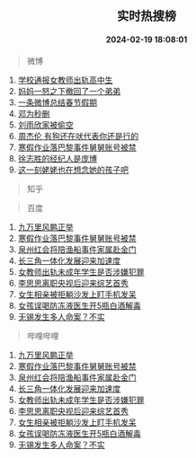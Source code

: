 <div align="center"><h2>实时热搜榜</h2><h4>2024-02-19 18:08:01</h4></div>

> 微博  

1. [学校通报女教师出轨高中生](https://s.weibo.com/weibo?q=%23%E5%AD%A6%E6%A0%A1%E9%80%9A%E6%8A%A5%E5%A5%B3%E6%95%99%E5%B8%88%E5%87%BA%E8%BD%A8%E9%AB%98%E4%B8%AD%E7%94%9F%23&t=31&band_rank=1&Refer=top)<br />
2. [妈妈一怒之下撤回了一个弟弟](https://s.weibo.com/weibo?q=%E5%A6%88%E5%A6%88%E4%B8%80%E6%80%92%E4%B9%8B%E4%B8%8B%E6%92%A4%E5%9B%9E%E4%BA%86%E4%B8%80%E4%B8%AA%E5%BC%9F%E5%BC%9F&t=31&band_rank=2&Refer=top)<br />
3. [一条微博总结春节假期](https://s.weibo.com/weibo?q=%23%E4%B8%80%E6%9D%A1%E5%BE%AE%E5%8D%9A%E6%80%BB%E7%BB%93%E6%98%A5%E8%8A%82%E5%81%87%E6%9C%9F%23&t=31&band_rank=3&Refer=top)<br />
4. [邓为秒删](https://s.weibo.com/weibo?q=%E9%82%93%E4%B8%BA%E7%A7%92%E5%88%A0&t=31&band_rank=4&Refer=top)<br />
5. [刘雨欣家被偷空](https://s.weibo.com/weibo?q=%23%E5%88%98%E9%9B%A8%E6%AC%A3%E5%AE%B6%E8%A2%AB%E5%81%B7%E7%A9%BA%23&t=31&band_rank=5&Refer=top)<br />
6. [周杰伦 有狗还在吠代表你还是行的](https://s.weibo.com/weibo?q=%E5%91%A8%E6%9D%B0%E4%BC%A6%20%E6%9C%89%E7%8B%97%E8%BF%98%E5%9C%A8%E5%90%A0%E4%BB%A3%E8%A1%A8%E4%BD%A0%E8%BF%98%E6%98%AF%E8%A1%8C%E7%9A%84&t=31&band_rank=6&Refer=top)<br />
7. [寒假作业落巴黎事件舅舅账号被禁](https://s.weibo.com/weibo?q=%23%E5%AF%92%E5%81%87%E4%BD%9C%E4%B8%9A%E8%90%BD%E5%B7%B4%E9%BB%8E%E4%BA%8B%E4%BB%B6%E8%88%85%E8%88%85%E8%B4%A6%E5%8F%B7%E8%A2%AB%E7%A6%81%23&t=31&band_rank=7&Refer=top)<br />
8. [徐志胜的经纪人是庞博](https://s.weibo.com/weibo?q=%23%E5%BE%90%E5%BF%97%E8%83%9C%E7%9A%84%E7%BB%8F%E7%BA%AA%E4%BA%BA%E6%98%AF%E5%BA%9E%E5%8D%9A%23&t=31&band_rank=8&Refer=top)<br />
9. [这一刻姥姥也在想念她的孩子吧](https://s.weibo.com/weibo?q=%23%E8%BF%99%E4%B8%80%E5%88%BB%E5%A7%A5%E5%A7%A5%E4%B9%9F%E5%9C%A8%E6%83%B3%E5%BF%B5%E5%A5%B9%E7%9A%84%E5%AD%A9%E5%AD%90%E5%90%A7%23&t=31&band_rank=9&Refer=top)<br />

> 知乎  


> 百度  

1. [九万里风鹏正举](https://www.baidu.com/s?wd=%E4%B9%9D%E4%B8%87%E9%87%8C%E9%A3%8E%E9%B9%8F%E6%AD%A3%E4%B8%BE&sa=fyb_news&rsv_dl=fyb_news)<br />
2. [寒假作业落巴黎事件舅舅账号被禁](https://www.baidu.com/s?wd=%E5%AF%92%E5%81%87%E4%BD%9C%E4%B8%9A%E8%90%BD%E5%B7%B4%E9%BB%8E%E4%BA%8B%E4%BB%B6%E8%88%85%E8%88%85%E8%B4%A6%E5%8F%B7%E8%A2%AB%E7%A6%81&sa=fyb_news&rsv_dl=fyb_news)<br />
3. [泉州红会将陪渔船事件家属赴金门](https://www.baidu.com/s?wd=%E6%B3%89%E5%B7%9E%E7%BA%A2%E4%BC%9A%E5%B0%86%E9%99%AA%E6%B8%94%E8%88%B9%E4%BA%8B%E4%BB%B6%E5%AE%B6%E5%B1%9E%E8%B5%B4%E9%87%91%E9%97%A8&sa=fyb_news&rsv_dl=fyb_news)<br />
4. [长三角一体化发展迎来加速度](https://www.baidu.com/s?wd=%E9%95%BF%E4%B8%89%E8%A7%92%E4%B8%80%E4%BD%93%E5%8C%96%E5%8F%91%E5%B1%95%E8%BF%8E%E6%9D%A5%E5%8A%A0%E9%80%9F%E5%BA%A6&sa=fyb_news&rsv_dl=fyb_news)<br />
5. [女教师出轨未成年学生是否涉嫌犯罪](https://www.baidu.com/s?wd=%E5%A5%B3%E6%95%99%E5%B8%88%E5%87%BA%E8%BD%A8%E6%9C%AA%E6%88%90%E5%B9%B4%E5%AD%A6%E7%94%9F%E6%98%AF%E5%90%A6%E6%B6%89%E5%AB%8C%E7%8A%AF%E7%BD%AA&sa=fyb_news&rsv_dl=fyb_news)<br />
6. [李思思离职央视后迎来综艺首秀](https://www.baidu.com/s?wd=%E6%9D%8E%E6%80%9D%E6%80%9D%E7%A6%BB%E8%81%8C%E5%A4%AE%E8%A7%86%E5%90%8E%E8%BF%8E%E6%9D%A5%E7%BB%BC%E8%89%BA%E9%A6%96%E7%A7%80&sa=fyb_news&rsv_dl=fyb_news)<br />
7. [女生相亲被拒躺沙发上盯手机发呆](https://www.baidu.com/s?wd=%E5%A5%B3%E7%94%9F%E7%9B%B8%E4%BA%B2%E8%A2%AB%E6%8B%92%E8%BA%BA%E6%B2%99%E5%8F%91%E4%B8%8A%E7%9B%AF%E6%89%8B%E6%9C%BA%E5%8F%91%E5%91%86&sa=fyb_news&rsv_dl=fyb_news)<br />
8. [女孩误喝防冻液医生开5瓶白酒解毒](https://www.baidu.com/s?wd=%E5%A5%B3%E5%AD%A9%E8%AF%AF%E5%96%9D%E9%98%B2%E5%86%BB%E6%B6%B2%E5%8C%BB%E7%94%9F%E5%BC%805%E7%93%B6%E7%99%BD%E9%85%92%E8%A7%A3%E6%AF%92&sa=fyb_news&rsv_dl=fyb_news)<br />
9. [无锡发生多人命案？不实](https://www.baidu.com/s?wd=%E6%97%A0%E9%94%A1%E5%8F%91%E7%94%9F%E5%A4%9A%E4%BA%BA%E5%91%BD%E6%A1%88%EF%BC%9F%E4%B8%8D%E5%AE%9E&sa=fyb_news&rsv_dl=fyb_news)<br />

> 哔哩哔哩  

1. [九万里风鹏正举](https://www.baidu.com/s?wd=%E4%B9%9D%E4%B8%87%E9%87%8C%E9%A3%8E%E9%B9%8F%E6%AD%A3%E4%B8%BE&sa=fyb_news&rsv_dl=fyb_news)<br />
2. [寒假作业落巴黎事件舅舅账号被禁](https://www.baidu.com/s?wd=%E5%AF%92%E5%81%87%E4%BD%9C%E4%B8%9A%E8%90%BD%E5%B7%B4%E9%BB%8E%E4%BA%8B%E4%BB%B6%E8%88%85%E8%88%85%E8%B4%A6%E5%8F%B7%E8%A2%AB%E7%A6%81&sa=fyb_news&rsv_dl=fyb_news)<br />
3. [泉州红会将陪渔船事件家属赴金门](https://www.baidu.com/s?wd=%E6%B3%89%E5%B7%9E%E7%BA%A2%E4%BC%9A%E5%B0%86%E9%99%AA%E6%B8%94%E8%88%B9%E4%BA%8B%E4%BB%B6%E5%AE%B6%E5%B1%9E%E8%B5%B4%E9%87%91%E9%97%A8&sa=fyb_news&rsv_dl=fyb_news)<br />
4. [长三角一体化发展迎来加速度](https://www.baidu.com/s?wd=%E9%95%BF%E4%B8%89%E8%A7%92%E4%B8%80%E4%BD%93%E5%8C%96%E5%8F%91%E5%B1%95%E8%BF%8E%E6%9D%A5%E5%8A%A0%E9%80%9F%E5%BA%A6&sa=fyb_news&rsv_dl=fyb_news)<br />
5. [女教师出轨未成年学生是否涉嫌犯罪](https://www.baidu.com/s?wd=%E5%A5%B3%E6%95%99%E5%B8%88%E5%87%BA%E8%BD%A8%E6%9C%AA%E6%88%90%E5%B9%B4%E5%AD%A6%E7%94%9F%E6%98%AF%E5%90%A6%E6%B6%89%E5%AB%8C%E7%8A%AF%E7%BD%AA&sa=fyb_news&rsv_dl=fyb_news)<br />
6. [李思思离职央视后迎来综艺首秀](https://www.baidu.com/s?wd=%E6%9D%8E%E6%80%9D%E6%80%9D%E7%A6%BB%E8%81%8C%E5%A4%AE%E8%A7%86%E5%90%8E%E8%BF%8E%E6%9D%A5%E7%BB%BC%E8%89%BA%E9%A6%96%E7%A7%80&sa=fyb_news&rsv_dl=fyb_news)<br />
7. [女生相亲被拒躺沙发上盯手机发呆](https://www.baidu.com/s?wd=%E5%A5%B3%E7%94%9F%E7%9B%B8%E4%BA%B2%E8%A2%AB%E6%8B%92%E8%BA%BA%E6%B2%99%E5%8F%91%E4%B8%8A%E7%9B%AF%E6%89%8B%E6%9C%BA%E5%8F%91%E5%91%86&sa=fyb_news&rsv_dl=fyb_news)<br />
8. [女孩误喝防冻液医生开5瓶白酒解毒](https://www.baidu.com/s?wd=%E5%A5%B3%E5%AD%A9%E8%AF%AF%E5%96%9D%E9%98%B2%E5%86%BB%E6%B6%B2%E5%8C%BB%E7%94%9F%E5%BC%805%E7%93%B6%E7%99%BD%E9%85%92%E8%A7%A3%E6%AF%92&sa=fyb_news&rsv_dl=fyb_news)<br />
9. [无锡发生多人命案？不实](https://www.baidu.com/s?wd=%E6%97%A0%E9%94%A1%E5%8F%91%E7%94%9F%E5%A4%9A%E4%BA%BA%E5%91%BD%E6%A1%88%EF%BC%9F%E4%B8%8D%E5%AE%9E&sa=fyb_news&rsv_dl=fyb_news)<br />
